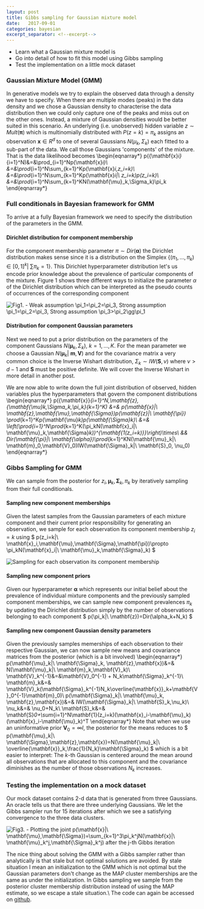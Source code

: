 ```yaml
---
layout: post
title: Gibbs sampling for Gaussian mixture model
date:   2017-09-01
categories: bayesian
excerpt_separator: <!--excerpt-->
---
```


* Learn what a Gaussian mixture model is
* Go into detail of how to fit this model using Gibbs sampling
* Test the implementation on a little mock dataset
<!--excerpt-->

### Gaussian Mixture Model (GMM)

In generative models we try to explain the observed data through a density we have to specify. When there are multiple modes (peaks) in the data density and we chose a Gaussian density to characterise the data distribution then we could only capture one of the peaks and miss out on the other ones. Instead, a mixture of Gaussian densities would be better suited in this scenario. An underlying (i.e. unobserved) hidden variable $z\sim Mult(\mathbf{\pi})$ which is multinomially distributed with $P(z=k)=\pi_k$ assigns an observation $\mathbf{x}\in R^d$ to one of several Gaussians $N(\mu_k,\Sigma_k)$ each fitted to a sub-part of the data. We call those Gaussians 'components' of the mixture. That is the data likelihood becomes \begin{eqnarray*} p(\{\mathbf{x}_i\}_{i=1}^N)&=&\prod_{i=1}^Np(\mathbf{x}_i)\\ &=&\prod_{i=1}^N\sum_{k=1}^Kp(\mathbf{x}_i,z_i=k)\\ &=&\prod_{i=1}^N\sum_{k=1}^Kp(\mathbf{x}_i|\ z_i=k)p(z_i=k)\\ &=&\prod_{i=1}^N\sum_{k=1}^KN(\mathbf{\mu}_k,\Sigma_k)\pi_k \end{eqnarray*}

### Full conditionals in Bayesian framework for GMM

To arrive at a fully Bayesian framework we need to specify the distribution of the parameters in the GMM.

#### Dirichlet distribution for component membership

For the component membership parameter $\pi\sim Dir(\mathbf{\alpha})$ the Dirichlet distribution makes sense since it is a distribution on the Simplex $\{(\pi_1,\ldots,\pi_k)\in [0,1]^k|\ \sum \pi_k = 1\}$. This Dirichlet hyperparameter distribution let's us encode prior knowledge about the prevalence of particular components of the mixture. Figure 1 shows three different ways to initialize the parameter $\alpha$ of the Dirichlet distribution which can be interpreted as the pseudo counts of occurrences of the corresponding component

![Fig1\. - Weak assumption $\pi_1=\pi_2=\pi_3$, Strong assumption $\pi_1=\pi_2=\pi_3$, Strong assumption $\pi_3>\pi_2\gg\pi_1$](../images/Dirichlet.png)


#### Distribution for component Gaussian parameters

Next we need to put a prior distribution on the parameters of the component Gaussians $N(\mathbf{\mu}_k, \Sigma_k),\ k=1,\ldots,K$. For the mean parameter we choose a Gaussian $N(\mathbf{\mu}_k|\ \mathbf{m}, \mathbf{V})$ and for the covariance matrix a very common choice is the Inverse Wishart distribution, $\Sigma_k\sim IW(\mathbf{S},\nu)$ where $\nu>d-1$ and $\mathbf{S}$ must be positive definite. We will cover the Inverse Wishart in more detail in another post.

We are now able to write down the full joint distribution of observed, hidden variables plus the hyperparameters that govern the component distributions \begin{eqnarray*} p(\{\mathbf{x}\}_{i=1}^N,\mathbf{z},\{\mathbf{\mu}_k,\Sigma_k,\pi_k\}_{k=1}^K) &=& p(\mathbf{x}|\ \mathbf{z},\mathbf{\mu},\mathbf{\Sigma})p(\mathbf{z}|\ \mathbf{\pi}) \prod_{k=1}^Kp(\mathbf{\mu}_k)p(\mathbf{\Sigma}_k)\\ &=& \left(\prod_{i=1}^N\prod_{k=1}^K(\pi_kN(\mathbf{x}_i|\ \mathbf{\mu}_k,\mathbf{\Sigma}_k))^{\mathbf{1(z_i=k)}}\right)\times\\ && Dir(\mathbf{\pi}|\ \mathbf{\alpha})\prod_{k=1}^KN(\mathbf{\mu}_k|\ \mathbf{m}_0,\mathbf{V}_0)IW(\mathbf{\Sigma}_k|\ \mathbf{S}_0, \nu_0) \end{eqnarray*}

### Gibbs Sampling for GMM

We can sample from the posterior for $z_i, \mathbf{\mu}_k,\mathbf{\Sigma}_k,\pi_k$ by iteratively sampling from their full conditionals.

#### Sampling new component memberships

Given the latest samples from the Gaussian parameters of each mixture component and their current prior responsibility for generating an observation, we sample for each observation its component membership $z_i=k$ using $ p(z_i=k|\ \mathbf{x}_i,\mathbf{\mu},\mathbf{\Sigma},\mathbf{\pi})\propto \pi_kN(\mathbf{x}_i|\ \mathbf{\mu}_k,\mathbf{\Sigma}_k) $

![Sampling for each observation its component membership](../images/GMM_membership.png)


#### Sampling new component priors

Given our hyperparameter $\mathbf{\alpha}$ which represents our initial belief about the prevalence of individual mixture components and the previously sampled component memberships, we can sample new component prevalences $\pi_k$ by updating the Dirichlet distribution simply by the number of observations belonging to each component $ p(\pi_k|\ \mathbf{z})=Dir(\alpha_k+N_k) $

#### Sampling new component Gaussian density parameters

Given the previously samples memerships of each observation to their respective Gaussian, we can now sample new means and covariance matrices from the posterior (which is a bit involved) \begin{eqnarray*} p(\mathbf{\mu}_k|\ \mathbf{\Sigma}_k, \mathbf{z},\mathbf{x})&=& N(\mathbf{\mu}_k|\ \mathbf{m}_k,\mathbf{V}_k)\\ \mathbf{V}_k^{-1}&=&\mathbf{V}_0^{-1} + N_k\mathbf{\Sigma}_k^{-1}\\ \mathbf{m}_k&=& \mathbf{V}_k(\mathbf{\Sigma}_k^{-1}N_k\overline{\mathbf{x}}_k+\mathbf{V}_0^{-1}\mathbf{m}_0)\\ p(\mathbf{\Sigma}_k|\ \mathbf{\mu}_k, \mathbf{z},\mathbf{x})&=& IW(\mathbf{\Sigma}_k|\ \mathbf{S}_k,\nu_k)\\ \nu_k&=& \nu_0+N_k\\ \mathbf{S}_k&=& \mathbf{S}_0+\sum_{i=1}^N\mathbf{1}(z_i=k)(\mathbf{x}_i-\mathbf{\mu}_k)(\mathbf{x}_i-\mathbf{\mu}_k)^T \end{eqnarray*} Note that when we use an uninformative prior $\mathbf{V}_0=\infty I$, the posterior for the means reduces to $ p(\mathbf{\mu}_k|\ \mathbf{\Sigma},\mathbf{z},\mathbf{x})=N(\mathbf{\mu}_k|\ \overline{\mathbf{x}}_k,\frac{1}{N_k}\mathbf{\Sigma}_k) $ which is a bit easier to interpret: The $k$-th Gaussian is centered around the mean around all observations that are allocated to this component and the covariance diminishes as the number of those observations $N_k$ increases.

### Testing the implementation on a mock dataset

Our mock dataset contains 2-d data that is generated from three Gaussians. An oracle tells us that there are three underlying Gaussians. We let the Gibbs sampler run for 15 iterations after which we see a satisfying convergence to the three data clusters.

![Fig3\. - Plotting the joint $p(\mathbf{x}|\ \mathbf{\mu},\mathbf{\Sigma})=\sum_{k=1}^3\pi_k^jN(\mathbf{x}|\ \mathbf{\mu}_k^j,\mathbf{\Sigma}_k^j)$ after the $j$-th Gibbs iteration](../images/GMM_gif.gif)

The nice thing about solving the GMM with a Gibbs sampler rather than analytically is that stale but not optimal solutions are avoided. By stale situation I mean an initialization to the GMM which is not optimal but the Gaussian parameters don't change as the MAP cluster memberships are the same as under the initialization. In Gibbs sampling we sample from the posterior cluster membership distribution instead of using the MAP estimate, so we escape a stale situation.\\ The code can again be accessed on [github](https://github.com/MaxHoefl/Blog).

